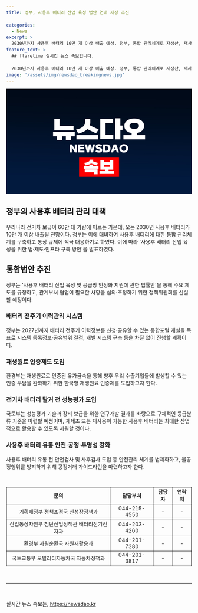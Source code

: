 ```yaml
---
title: 정부, 사용후 배터리 산업 육성 법안 연내 제정 추진

categories:
  - News
excerpt: >
  2030년까지 사용후 배터리 10만 개 이상 배출 예상. 정부, 통합 관리체계로 재생산, 재사용 지원 및 EU 규제 대응 방침 발표. 사용후 배터리 산업 육성을 위한 법·제도·인프라 구축 방안 발표. 배터리 전주기 이력관리 시스템 구축, 재생원료 인증제 도입 등으로 사용후 배터리 관리 강화. 사용후 배터리 등급분류로 재제조, 재사용 가능성 활용 지원 계획. 유통체계 개선을 통한 안전성 강화 및 규제 대응 예정.
feature_text: >
  ## flaretime 실시간 뉴스 속보입니다.

  2030년까지 사용후 배터리 10만 개 이상 배출 예상. 정부, 통합 관리체계로 재생산, 재사용 지원 및 EU 규제 대응 방침 발표. 사용후 배터리 산업 육성을 위한 법·제도·인프라 구축 방안 발표. 배터리 전주기 이력관리 시스템 구축, 재생원료 인증제 도입 등으로 사용후 배터리 관리 강화. 사용후 배터리 등급분류로 재제조, 재사용 가능성 활용 지원 계획. 유통체계 개선을 통한 안전성 강화 및 규제 대응 예정.
image: '/assets/img/newsdao_breakingnews.jpg'
---
```


<p><img src="/assets/img/newsdao_breakingnews.jpg" alt="flaretime 속보" /></p>

<h2 data-ke-size="size26"><b>정부의 사용후 배터리 관리 대책</b></h2>

<p data-ke-size="size16">우리나라 전기차 보급이 60만 대 가량에 이르는 가운데, 오는 2030년 사용후 배터리가 10만 개 이상 배출될 전망이다. 정부는 이에 대비하여 사용후 배터리에 대한 통합 관리체계를 구축하고 통상 규제에 적극 대응하기로 하였다. 이에 따라 '사용후 배터리 산업 육성을 위한 법·제도·인프라 구축 방안'을 발표하였다.</p>

<h2 data-ke-size="size24"><b>통합법안 추진</b></h2>

<p data-ke-size="size16">정부는 '사용후 배터리 산업 육성 및 공급망 안정화 지원에 관한 법률안'을 통해 주요 제도를 규정하고, 관계부처 협업이 필요한 사항을 심의·조정하기 위한 정책위원회를 신설할 예정이다.</p>

<h3 data-ke-size="size22"><b>배터리 전주기 이력관리 시스템</b></h3>

<p data-ke-size="size16">정부는 2027년까지 배터리 전주기 이력정보를 신청·공유할 수 있는 통합포털 개설을 목표로 시스템 등록정보·공유범위 결정, 개별 시스템 구축 등을 차질 없이 진행할 계획이다.</p>

<h3 data-ke-size="size22"><b>재생원료 인증제도 도입</b></h3>

<p data-ke-size="size16">환경부는 재생원료로 인증된 유가금속을 통해 향후 우리 수출기업들에 발생할 수 있는 인증 부담을 완화하기 위한 한국형 재생원료 인증제를 도입하고자 한다.</p>

<h3 data-ke-size="size22"><b>전기차 배터리 탈거 전 성능평가 도입</b></h3>

<p data-ke-size="size16">국토부는 성능평가 기술과 장비 보급을 위한 연구개발 결과를 바탕으로 구체적인 등급분류 기준을 마련할 예정이며, 재제조 또는 재사용이 가능한 사용후 배터리는 최대한 산업적으로 활용할 수 있도록 지원할 것이다.</p>

<h3 data-ke-size="size22"><b>사용후 배터리 유통 안전·공정·투명성 강화</b></h3>

<p data-ke-size="size16">사용후 배터리 유통 전 안전검사 및 사후검사 도입 등 안전관리 체계를 법제화하고, 불공정행위를 방지하기 위해 공정거래 가이드라인을 마련하고자 한다.</p>

<p data-ke-size="size16">&nbsp;</p>

<table style="width: 100%;" border="1">
<tbody>
<tr>
<td style="text-align: center; height: 17px;"><b>문의</b></td>
<td style="text-align: center; height: 17px;"><b>담당부처</b></td>
<td style="text-align: center; height: 17px;"><b>담당자</b></td>
<td style="text-align: center; height: 17px;"><b>연락처</b></td>
</tr>
<tr>
<td style="text-align: center; height: 17px;">기획재정부 정책조정국 신성장정책과</td>
<td style="text-align: center; height: 17px;">044-215-4550</td>
<td style="text-align: center; height: 17px;">-</td>
<td style="text-align: center; height: 17px;">-</td>
</tr>
<tr>
<td style="text-align: center; height: 17px;">산업통상자원부 첨단산업정책관 배터리전기전자과</td>
<td style="text-align: center; height: 17px;">044-203-4260</td>
<td style="text-align: center; height: 17px;">-</td>
<td style="text-align: center; height: 17px;">-</td>
</tr>
<tr>
<td style="text-align: center; height: 17px;">환경부 자원순환국 자원재활용과</td>
<td style="text-align: center; height: 17px;">044-201-7380</td>
<td style="text-align: center; height: 17px;">-</td>
<td style="text-align: center; height: 17px;">-</td>
</tr>
<tr>
<td style="text-align: center; height: 17px;">국토교통부 모빌리티자동차국 자동차정책과</td>
<td style="text-align: center; height: 17px;">044-201-3817</td>
<td style="text-align: center; height: 17px;">-</td>
<td style="text-align: center; height: 17px;">-</td>
</tr>
</tbody>
</table>

<p data-ke-size="size16">&nbsp;</p>

<hr>

<p data-ke-size="size16">&nbsp;</p>
실시간 뉴스 속보는, <a href="https://newsdao.kr" rel="dofollow">https://newsdao.kr</a>


